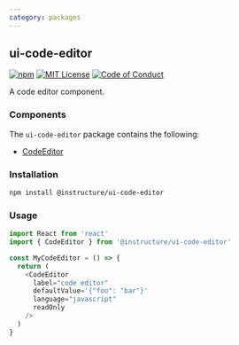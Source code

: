 ```yaml
---
category: packages
---
```


## ui-code-editor

[![npm][npm]][npm-url]
[![MIT License][license-badge]][license]
[![Code of Conduct][coc-badge]][coc]

A code editor component.

### Components

The `ui-code-editor` package contains the following:

- [CodeEditor](#CodeEditor)

### Installation

```sh
npm install @instructure/ui-code-editor
```

### Usage

```js
import React from 'react'
import { CodeEditor } from '@instructure/ui-code-editor'

const MyCodeEditor = () => {
  return (
    <CodeEditor
      label="code editor"
      defaultValue='{"foo": "bar"}'
      language="javascript"
      readOnly
    />
  )
}
```

[npm]: https://img.shields.io/npm/v/@instructure/ui-code-editor.svg
[npm-url]: https://npmjs.com/package/@instructure/ui-code-editor
[license-badge]: https://img.shields.io/npm/l/instructure-ui.svg?style=flat-square
[license]: https://github.com/instructure/instructure-ui/blob/master/LICENSE
[coc-badge]: https://img.shields.io/badge/code%20of-conduct-ff69b4.svg?style=flat-square
[coc]: https://github.com/instructure/instructure-ui/blob/master/CODE_OF_CONDUCT.md

